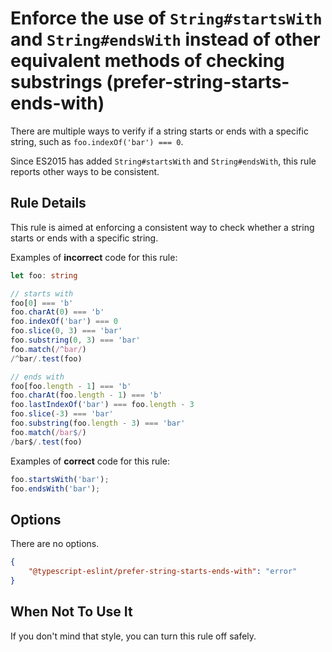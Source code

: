 # Enforce the use of `String#startsWith` and `String#endsWith` instead of other equivalent methods of checking substrings (prefer-string-starts-ends-with)

There are multiple ways to verify if a string starts or ends with a specific string, such as `foo.indexOf('bar') === 0`.

Since ES2015 has added `String#startsWith` and `String#endsWith`, this rule reports other ways to be consistent.

## Rule Details

This rule is aimed at enforcing a consistent way to check whether a string starts or ends with a specific string.

Examples of **incorrect** code for this rule:

```ts
let foo: string

// starts with
foo[0] === 'b'
foo.charAt(0) === 'b'
foo.indexOf('bar') === 0
foo.slice(0, 3) === 'bar'
foo.substring(0, 3) === 'bar'
foo.match(/^bar/)
/^bar/.test(foo)

// ends with
foo[foo.length - 1] === 'b'
foo.charAt(foo.length - 1) === 'b'
foo.lastIndexOf('bar') === foo.length - 3
foo.slice(-3) === 'bar'
foo.substring(foo.length - 3) === 'bar'
foo.match(/bar$/)
/bar$/.test(foo)
```

Examples of **correct** code for this rule:

```ts
foo.startsWith('bar');
foo.endsWith('bar');
```

## Options

There are no options.

```JSON
{
    "@typescript-eslint/prefer-string-starts-ends-with": "error"
}
```

## When Not To Use It

If you don't mind that style, you can turn this rule off safely.

